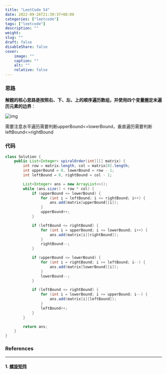 ```yaml
---
title: "LeetCode 54"
date: 2022-09-26T21:39:37+08:00
categories: ["leetcode"]
tags: ["leetcode"]
description: ""
weight:
slug: ""
draft: false
disableShare: false
cover:
    image: ""
    caption: ""
    alt: ""
    relative: false
---
```


### 思路

**解题的核心思路是按照右、下、左、上的顺序遍历数组，并使用四个变量圈定未遍历元素的边界**：

![img](https://labuladong.gitee.io/algo/images/%e8%8a%b1%e5%bc%8f%e9%81%8d%e5%8e%86/6.png)

需要注意水平遍历需要判断upperBound<=lowerBound，垂直遍历需要判断leftBound<=rightBound

### 代码

```java
class Solution {
    public List<Integer> spiralOrder(int[][] matrix) {
        int row = matrix.length, col = matrix[0].length;
        int upperBound = 0, lowerBound = row - 1;
        int leftBound = 0, rightBound = col - 1;

        List<Integer> ans = new ArrayList<>();
        while (ans.size() < row * col) {
            if (upperBound <= lowerBound) {
                for (int i = leftBound; i <= rightBound; i++) {
                    ans.add(matrix[upperBound][i]);
                }
                upperBound++;
            }

            if (leftBound <= rightBound) {
                for (int i = upperBound; i <= lowerBound; i++) {
                    ans.add(matrix[i][rightBound]);
                }
                rightBound--;
            }

            if (upperBound <= lowerBound) {
                for (int i = rightBound; i >= leftBound; i--) {
                    ans.add(matrix[lowerBound][i]);
                }
                lowerBound--;
            }

            if (leftBound <= rightBound) {
                for (int i = lowerBound; i >= upperBound; i--) {
                    ans.add(matrix[i][leftBound]);
                }
                leftBound++;
            }
        }

        return ans;
    }
}
```

### References

---

#### 1. [螺旋矩阵](https://leetcode.cn/problems/spiral-matrix/)
